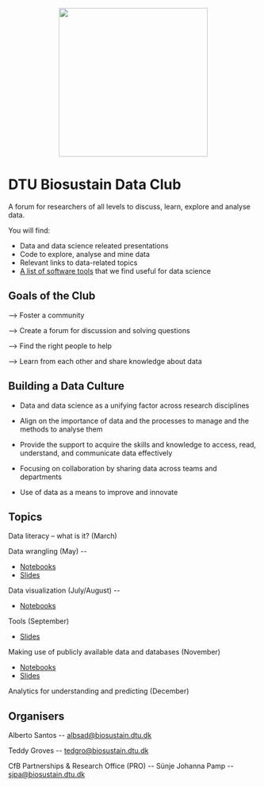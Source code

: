 <p align="center">
  <img src="figures/data_club_logo_small.png" width="300">
</p>

# DTU Biosustain Data Club

A forum for researchers of all levels to discuss, learn, explore and analyse data.

You will find:
- Data and data science releated presentations
- Code to explore, analyse and mine data
- Relevant links to data-related topics
- [A list of software tools](https://github.com/biosustain/data_club/blob/main/useful_tools.md) that we find useful for data science

## Goals of the Club

—> Foster a community

—> Create a forum for discussion and solving questions

—> Find the right people to help

—> Learn from each other and share knowledge about data

## Building a Data Culture

- Data and data science as a unifying factor across research disciplines

- Align on the importance of data and the processes to manage and the methods to analyse them

- Provide the support to acquire the skills and knowledge to access, read, understand, and communicate data effectively

- Focusing on collaboration by sharing data across teams and departments

- Use of data as a means to improve and innovate

## Topics

Data literacy – what is it? (March)

Data wrangling (May) --
  - [Notebooks](https://github.com/biosustain/data_club/tree/main/notebooks/data_wrangling)
  - [Slides](https://github.com/biosustain/data_club/blob/main/slides/2_data_wrangling.pdf)

Data visualization (July/August) --
- [Notebooks](https://github.com/biosustain/data_club/tree/main/notebooks/visualisation_with_matplotlib)

Tools (September)
  - [Slides](https://github.com/biosustain/data_club/blob/main/notebooks/tools/slides.html)

Making use of publicly available data and databases (November)
  - [Notebooks](https://github.com/biosustain/data_club/tree/main/notebooks/data_annotation)
  - [Slides](https://github.com/biosustain/data_club/blob/main/slides/5_data_annotation.pdf)

Analytics for understanding and predicting (December)

## Organisers

Alberto Santos -- albsad@biosustain.dtu.dk

Teddy Groves -- tedgro@biosustain.dtu.dk

CfB Partnerships & Research Office (PRO) -- Sünje Johanna Pamp -- sjpa@biosustain.dtu.dk
